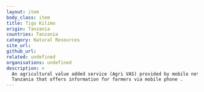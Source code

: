 ```yaml
---
layout: item
body_class: item
title: Tigo Kilimo
origin: Tanzania
countries: Tanzania
category: Natural Resources
site_url: 
github_url: 
related: undefined
organisations: undefined
description: >
  An agricultural value added service (Agri VAS) provided by mobile network operator Tigo in
  Tanzania that offers information for farmers via mobile phone .
---
```

